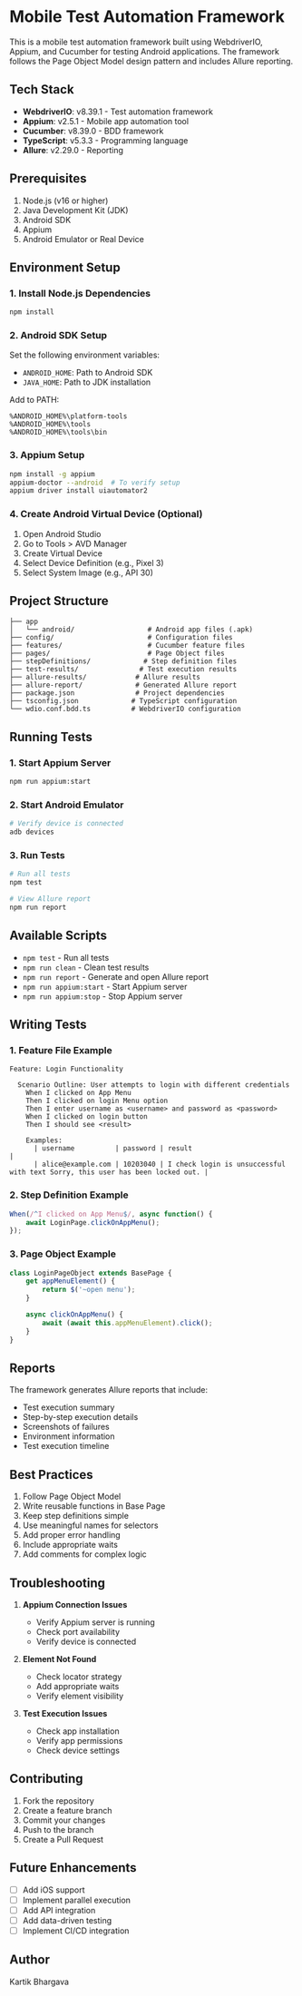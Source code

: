# Mobile Test Automation Framework


This is a mobile test automation framework built using WebdriverIO, Appium, and Cucumber for testing Android applications. The framework follows the Page Object Model design pattern and includes Allure reporting.

## Tech Stack

- **WebdriverIO**: v8.39.1 - Test automation framework
- **Appium**: v2.5.1 - Mobile app automation tool
- **Cucumber**: v8.39.0 - BDD framework
- **TypeScript**: v5.3.3 - Programming language
- **Allure**: v2.29.0 - Reporting


## Prerequisites

1. Node.js (v16 or higher)
2. Java Development Kit (JDK)
3. Android SDK
4. Appium
5. Android Emulator or Real Device

## Environment Setup

### 1. Install Node.js Dependencies

```bash
npm install
```

### 2. Android SDK Setup

Set the following environment variables:
- `ANDROID_HOME`: Path to Android SDK
- `JAVA_HOME`: Path to JDK installation

Add to PATH:
```
%ANDROID_HOME%\platform-tools
%ANDROID_HOME%\tools
%ANDROID_HOME%\tools\bin
```

### 3. Appium Setup

```bash
npm install -g appium
appium-doctor --android  # To verify setup
appium driver install uiautomator2
```

### 4. Create Android Virtual Device (Optional)

1. Open Android Studio
2. Go to Tools > AVD Manager
3. Create Virtual Device
4. Select Device Definition (e.g., Pixel 3)
5. Select System Image (e.g., API 30)

## Project Structure

```
├── app
│   └── android/                  # Android app files (.apk)
├── config/                       # Configuration files
├── features/                     # Cucumber feature files
├── pages/                        # Page Object files
├── stepDefinitions/             # Step definition files
├── test-results/               # Test execution results
├── allure-results/            # Allure results
├── allure-report/             # Generated Allure report
├── package.json               # Project dependencies
├── tsconfig.json             # TypeScript configuration
└── wdio.conf.bdd.ts          # WebdriverIO configuration
```

## Running Tests

### 1. Start Appium Server
```bash
npm run appium:start
```

### 2. Start Android Emulator
```bash
# Verify device is connected
adb devices
```

### 3. Run Tests
```bash
# Run all tests
npm test

# View Allure report
npm run report
```

## Available Scripts

- `npm test` - Run all tests
- `npm run clean` - Clean test results
- `npm run report` - Generate and open Allure report
- `npm run appium:start` - Start Appium server
- `npm run appium:stop` - Stop Appium server

## Writing Tests

### 1. Feature File Example
```gherkin
Feature: Login Functionality

  Scenario Outline: User attempts to login with different credentials
    When I clicked on App Menu
    Then I clicked on login Menu option
    Then I enter username as <username> and password as <password>
    When I clicked on login button
    Then I should see <result>

    Examples:
      | username          | password | result                          |
      | alice@example.com | 10203040 | I check login is unsuccessful with text Sorry, this user has been locked out. |
```

### 2. Step Definition Example
```typescript
When(/^I clicked on App Menu$/, async function() {
    await LoginPage.clickOnAppMenu();
});
```

### 3. Page Object Example
```typescript
class LoginPageObject extends BasePage {
    get appMenuElement() { 
        return $('~open menu'); 
    }

    async clickOnAppMenu() {
        await (await this.appMenuElement).click();
    }
}
```

## Reports

The framework generates Allure reports that include:
- Test execution summary
- Step-by-step execution details
- Screenshots of failures
- Environment information
- Test execution timeline

## Best Practices

1. Follow Page Object Model
2. Write reusable functions in Base Page
3. Keep step definitions simple
4. Use meaningful names for selectors
5. Add proper error handling
6. Include appropriate waits
7. Add comments for complex logic

## Troubleshooting

1. **Appium Connection Issues**
   - Verify Appium server is running
   - Check port availability
   - Verify device is connected

2. **Element Not Found**
   - Check locator strategy
   - Add appropriate waits
   - Verify element visibility

3. **Test Execution Issues**
   - Check app installation
   - Verify app permissions
   - Check device settings

## Contributing

1. Fork the repository
2. Create a feature branch
3. Commit your changes
4. Push to the branch
5. Create a Pull Request

## Future Enhancements

- [ ] Add iOS support
- [ ] Implement parallel execution
- [ ] Add API integration
- [ ] Add data-driven testing
- [ ] Implement CI/CD integration

## Author
Kartik Bhargava
